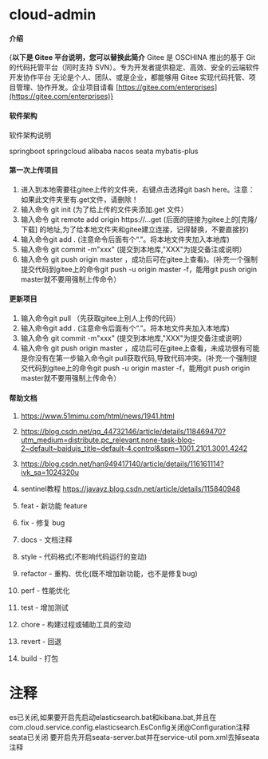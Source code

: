 # cloud-admin

#### 介绍
{**以下是 Gitee 平台说明，您可以替换此简介**
Gitee 是 OSCHINA 推出的基于 Git 的代码托管平台（同时支持 SVN）。专为开发者提供稳定、高效、安全的云端软件开发协作平台
无论是个人、团队、或是企业，都能够用 Gitee 实现代码托管、项目管理、协作开发。企业项目请看 [https://gitee.com/enterprises](https://gitee.com/enterprises)}

#### 软件架构
软件架构说明

springboot
springcloud alibaba
nacos
seata
mybatis-plus

#### 第一次上传项目

1.  进入到本地需要往gitee上传的文件夹，右键点击选择git bash here。注意：如果此文件夹里有.get文件，请删除！
2. 输入命令 git init (为了给上传的文件夹添加.get 文件）
3. 输入命令 git remote add origin https://…get (后面的链接为gitee上的[克隆/下载] 的地址,为了给本地文件夹和gitee建立连接，记得替换，不要直接抄)
4. 输入命令git add . (注意命令后面有个“.”。将本地文件夹加入本地库)
5. 输入命令 git commit -m"xxx" (提交到本地库,"XXX"为提交备注或说明）
6. 输入命令 git push origin master ，成功后可在gitee上查看)。(补充一个强制提交代码到gitee上的命令git push -u origin master -f，能用git push origin master就不要用强制上传命令）


#### 更新项目

1. 输入命令git pull （先获取gitee上别人上传的代码）
2. 输入命令git add . (注意命令后面有个“.”。将本地文件夹加入本地库)
3. 输入命令 git commit -m"xxx" (提交到本地库,"XXX"为提交备注或说明）
4. 输入命令 git push origin master ，成功后可在gitee上查看，未成功很有可能是你没有在第一步输入命令git pull获取代码,导致代码冲突。(补充一个强制提交代码到gitee上的命令git push -u origin master -f，能用git push origin master就不要用强制上传命令）

#### 帮助文档
1. https://www.51mimu.com/html/news/1941.html
2. https://blog.csdn.net/qq_44732146/article/details/118469470?utm_medium=distribute.pc_relevant.none-task-blog-2~default~baidujs_title~default-4.control&spm=1001.2101.3001.4242
3. https://blog.csdn.net/han949417140/article/details/116161114?ivk_sa=1024320u
4. sentinel教程 https://javayz.blog.csdn.net/article/details/115840948


1. feat - 新功能 feature
1. fix - 修复 bug
1. docs - 文档注释
1. style - 代码格式(不影响代码运行的变动)
1. refactor - 重构、优化(既不增加新功能，也不是修复bug)
1. perf - 性能优化
1. test - 增加测试
1. chore - 构建过程或辅助工具的变动
1. revert - 回退
1. build - 打包
# 注释
es已关闭,如果要开启先启动elasticsearch.bat和kibana.bat,并且在com.cloud.service.config.elasticsearch.EsConfig关闭@Configuration注释  
seata已关闭 要开启先开启seata-server.bat并在service-util pom.xml去掉seata注释